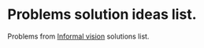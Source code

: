 # Problems solution ideas list.
Problems from [Informal vision](https://github.com/menta/menta-0.3/blob/master/doc/informal/vision-informal.md) solutions list.
